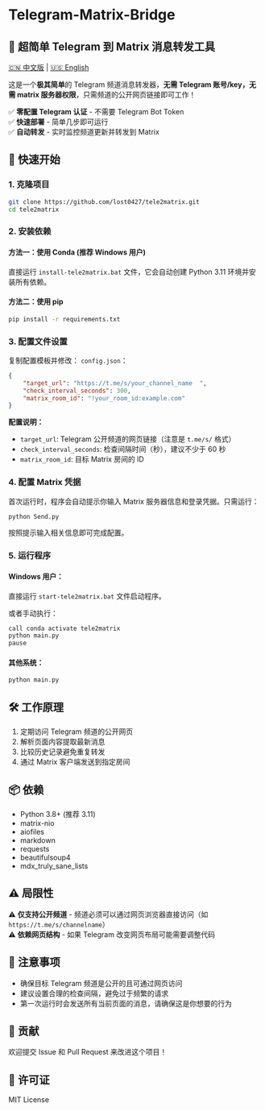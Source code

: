 # Telegram-Matrix-Bridge

## 📌 超简单 Telegram 到 Matrix 消息转发工具

[🇨🇳 中文版](README.md) | [🇺🇸 English](README-en.md)

这是一个**极其简单**的 Telegram 频道消息转发器，**无需 Telegram 账号/key，无需 matrix 服务器权限**，只需频道的公开网页链接即可工作！

✅ **零配置 Telegram 认证** - 不需要 Telegram Bot Token  
✅ **快速部署** - 简单几步即可运行  
✅ **自动转发** - 实时监控频道更新并转发到 Matrix  

## 🚀 快速开始

### 1. 克隆项目
```bash
git clone https://github.com/lost0427/tele2matrix.git  
cd tele2matrix
```

### 2. 安装依赖

#### 方法一：使用 Conda (推荐 Windows 用户)
直接运行 `install-tele2matrix.bat` 文件，它会自动创建 Python 3.11 环境并安装所有依赖。

#### 方法二：使用 pip
```bash
pip install -r requirements.txt
```

### 3. 配置文件设置

复制配置模板并修改： `config.json`：
```json
{
    "target_url": "https://t.me/s/your_channel_name  ",
    "check_interval_seconds": 300,
    "matrix_room_id": "!your_room_id:example.com"
}
```

**配置说明：**
- `target_url`: Telegram 公开频道的网页链接（注意是 `t.me/s/` 格式）
- `check_interval_seconds`: 检查间隔时间（秒），建议不少于 60 秒
- `matrix_room_id`: 目标 Matrix 房间的 ID

### 4. 配置 Matrix 凭据

首次运行时，程序会自动提示你输入 Matrix 服务器信息和登录凭据。只需运行：
```bash
python Send.py
```
按照提示输入相关信息即可完成配置。

### 5. 运行程序

#### Windows 用户：
直接运行 `start-tele2matrix.bat` 文件启动程序。

或者手动执行：
```bash
call conda activate tele2matrix
python main.py
pause
```

#### 其他系统：
```bash
python main.py
```

## 🛠️ 工作原理

1. 定期访问 Telegram 频道的公开网页
2. 解析页面内容提取最新消息
3. 比较历史记录避免重复转发
4. 通过 Matrix 客户端发送到指定房间

## 📦 依赖

- Python 3.8+ (推荐 3.11)
- matrix-nio
- aiofiles
- markdown
- requests
- beautifulsoup4
- mdx_truly_sane_lists

## ⚠️ 局限性

⚠️ **仅支持公开频道** - 频道必须可以通过网页浏览器直接访问（如 `https://t.me/s/channelname`）  
⚠️ **依赖网页结构** - 如果 Telegram 改变网页布局可能需要调整代码  

## 📝 注意事项

- 确保目标 Telegram 频道是公开的且可通过网页访问
- 建议设置合理的检查间隔，避免过于频繁的请求
- 第一次运行时会发送所有当前页面的消息，请确保这是你想要的行为

## 🤝 贡献

欢迎提交 Issue 和 Pull Request 来改进这个项目！

## 📄 许可证

MIT License
